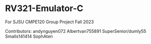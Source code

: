 # RV321-Emulator-C
For SJSU CMPE120 Group Project Fall 2023

Contributors:
  andynguyen072
  Albertvan755891
  SuperSenior/dumly55
  Smalls141414
  SophAten
